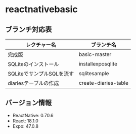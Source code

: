 # reactnativebasic

## ブランチ対応表
| レクチャー名        |  ブランチ名  |
|--------------|-----------|
| 完成版 | basic-master |
| SQLiteのインストール | installexposqlite  |
| SQLiteでサンプルSQLを流す | sqlitesample  |
| diariesテーブルの作成 | create-diaries-table |

## バージョン情報
- ReactNative: 0.70.6
- React: 18.1.0
- Expo: 47.0.8